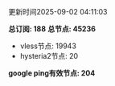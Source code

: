 更新时间2025-09-02 04:11:03

**总订阅: 188**
**总节点: 45236**
- vless节点: 19943
- hysteria2节点: 20

**google ping有效节点: 204**
